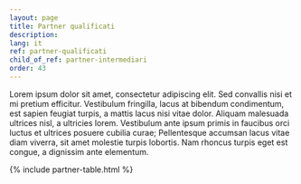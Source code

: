 ```yaml
---
layout: page
title: Partner qualificati
description: 
lang: it
ref: partner-qualificati
child_of_ref: partner-intermediari
order: 43
---
```


Lorem ipsum dolor sit amet, consectetur adipiscing elit. Sed convallis nisi et mi pretium efficitur. Vestibulum fringilla, lacus at bibendum condimentum, est sapien feugiat turpis, a mattis lacus nisi vitae dolor. Aliquam malesuada ultrices nisl, a ultricies lorem. Vestibulum ante ipsum primis in faucibus orci luctus et ultrices posuere cubilia curae; Pellentesque accumsan lacus vitae diam viverra, sit amet molestie turpis lobortis. Nam rhoncus turpis eget est congue, a dignissim ante elementum. 

{% include partner-table.html %}

